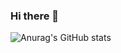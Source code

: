 ### Hi there 👋

![Anurag's GitHub stats](https://github-readme-stats.vercel.app/api?username=takuyaktoyokawa&show_icons=true&hide_title=true&bg_color=113A5D&icon_color=FF7A8A&border_color=FF7A8A&title_color=FF7A8A&text_color=F9F9F9)
